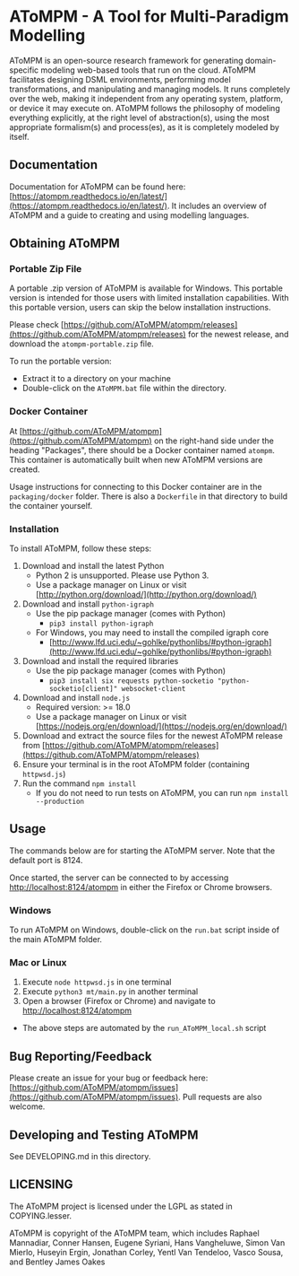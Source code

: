 # AToMPM - A Tool for Multi-Paradigm Modelling
AToMPM is an open-source research framework for generating domain-specific modeling web-based tools that run on the cloud. AToMPM facilitates designing DSML environments, performing model transformations, and manipulating and managing models. It runs completely over the web, making it independent from any operating system, platform, or device it may execute on. AToMPM follows the philosophy of modeling everything explicitly, at the right level of abstraction(s), using the most appropriate formalism(s) and process(es), as it is completely modeled by itself.

## Documentation
Documentation for AToMPM can be found here: [https://atompm.readthedocs.io/en/latest/](https://atompm.readthedocs.io/en/latest/). It includes an overview of AToMPM and a guide to creating and using modelling languages. 

## Obtaining AToMPM

### Portable Zip File

A portable .zip version of AToMPM is available for Windows. This portable version is intended for those users with limited installation capabilities. With this portable version, users can skip the below installation instructions.

Please check [https://github.com/AToMPM/atompm/releases](https://github.com/AToMPM/atompm/releases) for the newest release, and download the `atompm-portable.zip` file.

To run the portable version:
* Extract it to a directory on your machine
* Double-click on the `AToMPM.bat` file within the directory.

### Docker Container

At [https://github.com/AToMPM/atompm](https://github.com/AToMPM/atompm) on the right-hand side under the heading "Packages", there should be a Docker container named `atompm`. This container is automatically built when new AToMPM versions are created.

Usage instructions for connecting to this Docker container are in the `packaging/docker` folder. There is also a `Dockerfile` in that directory to build the container yourself. 

### Installation

To install AToMPM, follow these steps:
1. Download and install the latest Python
    * Python 2 is unsupported. Please use Python 3.
    * Use a package manager on Linux or visit [http://python.org/download/](http://python.org/download/)
2. Download and install `python-igraph`
    * Use the pip package manager (comes with Python)
        * `pip3 install python-igraph`
    * For Windows, you may need to install the compiled igraph core
        * [http://www.lfd.uci.edu/~gohlke/pythonlibs/#python-igraph](http://www.lfd.uci.edu/~gohlke/pythonlibs/#python-igraph)
3. Download and install the required libraries
    * Use the pip package manager (comes with Python)
        * `pip3 install six requests python-socketio "python-socketio[client]" websocket-client`
4. Download and install `node.js`
    * Required version: >= 18.0
    * Use a package manager on Linux or visit [https://nodejs.org/en/download/](https://nodejs.org/en/download/)
5. Download and extract the source files for the newest AToMPM release from [https://github.com/AToMPM/atompm/releases](https://github.com/AToMPM/atompm/releases)
6. Ensure your terminal is in the root AToMPM folder (containing `httpwsd.js`)
7. Run the command `npm install`
    * If you do not need to run tests on AToMPM, you can run `npm install --production`

## Usage

The commands below are for starting the AToMPM server. Note that the default port is 8124.

Once started, the server can be connected to by accessing [http://localhost:8124/atompm](http://localhost:8124/atompm) in either the Firefox or Chrome browsers.

### Windows
To run AToMPM on Windows, double-click on the `run.bat` script inside of the main AToMPM folder.

### Mac or Linux
1. Execute `node httpwsd.js` in one terminal
2. Execute `python3 mt/main.py` in another terminal
3. Open a browser (Firefox or Chrome) and navigate to [http://localhost:8124/atompm](http://localhost:8124/atompm)

* The above steps are automated by the `run_AToMPM_local.sh` script

## Bug Reporting/Feedback
Please create an issue for your bug or feedback here: [https://github.com/AToMPM/atompm/issues](https://github.com/AToMPM/atompm/issues). Pull requests are also welcome.

## Developing and Testing AToMPM

See DEVELOPING.md in this directory.

## LICENSING
The AToMPM project is licensed under the LGPL as stated in COPYING.lesser.

AToMPM is copyright of the AToMPM team, which includes Raphael Mannadiar, Conner Hansen, Eugene Syriani, Hans Vangheluwe, Simon Van Mierlo, Huseyin Ergin, Jonathan Corley, Yentl Van Tendeloo, Vasco Sousa, and Bentley James Oakes
